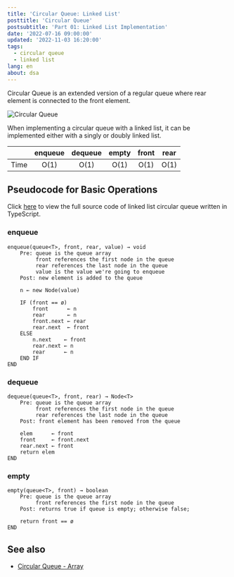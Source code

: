 ```yaml
---
title: 'Circular Queue: Linked List'
posttitle: 'Circular Queue'
postsubtitle: 'Part 01: Linked List Implementation'
date: '2022-07-16 09:00:00'
updated: '2022-11-03 16:20:00'
tags:
  - circular queue
  - linked list
lang: en
about: dsa
---
```


Circular Queue is an extended version of a regular queue where rear element is connected to the front element.

![Circular Queue](/images/posts/what-is-a-circular-queue/circular-queue2.svg)

When implementing a circular queue with a linked list, it can be implemented either with a singly or doubly linked list.

|      | enqueue | dequeue | empty | front | rear |
| :--: | :-----: | :-----: | :---: | :---: | :--: |
| Time |  O(1)   |  O(1)   | O(1)  | O(1)  | O(1) |

## Pseudocode for Basic Operations

Click [here](https://github.com/rolemadelen/typescript-algorithms/blob/main/src/data-structures/circular-queue/CircularQueue.ts) to view the full source code of linked list circular queue written in TypeScript.

### enqueue

```text
enqueue(queue<T>, front, rear, value) → void
    Pre: queue is the queue array
         front references the first node in the queue
         rear references the last node in the queue
         value is the value we're going to enqueue
    Post: new element is added to the queue

    n ← new Node(value)

    IF (front == ø)
        front      ← n
        rear       ← n
        front.next ← rear
        rear.next  ← front
    ELSE
        n.next    ← front
        rear.next ← n
        rear      ← n
    END IF
END
```

### dequeue

```text
dequeue(queue<T>, front, rear) → Node<T>
    Pre: queue is the queue array
         front references the first node in the queue
         rear references the last node in the queue
    Post: front element has been removed from the queue

    elem      ← front
    front     ← front.next
    rear.next ← front
    return elem
END
```

### empty

```text
empty(queue<T>, front) → boolean
    Pre: queue is the queue array
         front references the first node in the queue
    Post: returns true if queue is empty; otherwise false;

    return front == ø
END
```

## See also

- [Circular Queue - Array](./circular-queue-array)
